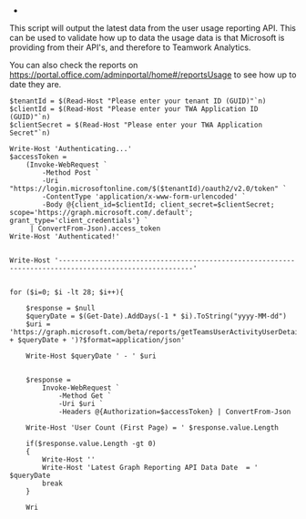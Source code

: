 *
This script will output the latest data from the user usage reporting API. This can be used to validate how up to data the usage data is that Microsoft is providing from their API's, and therefore to Teamwork Analytics.

You can also check the reports on https://portal.office.com/adminportal/home#/reportsUsage to see how up to date they are.

```
$tenantId = $(Read-Host "Please enter your tenant ID (GUID)"`n)
$clientId = $(Read-Host "Please enter your TWA Application ID (GUID)"`n)
$clientSecret = $(Read-Host "Please enter your TWA Application Secret"`n)

Write-Host 'Authenticating...'
$accessToken =
    (Invoke-WebRequest `
        -Method Post `
        -Uri "https://login.microsoftonline.com/$($tenantId)/oauth2/v2.0/token" `
        -ContentType 'application/x-www-form-urlencoded' `
        -Body @{client_id=$clientId; client_secret=$clientSecret; scope='https://graph.microsoft.com/.default'; grant_type='client_credentials'} `
     | ConvertFrom-Json).access_token
Write-Host 'Authenticated!'


Write-Host '-------------------------------------------------------------------------------------------------------'


for ($i=0; $i -lt 28; $i++){

    $response = $null
    $queryDate = $(Get-Date).AddDays(-1 * $i).ToString("yyyy-MM-dd")
    $uri = 'https://graph.microsoft.com/beta/reports/getTeamsUserActivityUserDetail(date=' + $queryDate + ')?$format=application/json'

    Write-Host $queryDate ' - ' $uri


    $response =
        Invoke-WebRequest `
            -Method Get `
            -Uri $uri `
            -Headers @{Authorization=$accessToken} | ConvertFrom-Json
    
    Write-Host 'User Count (First Page) = ' $response.value.Length

    if($response.value.Length -gt 0)
    {
        Write-Host ''
        Write-Host 'Latest Graph Reporting API Data Date  = ' $queryDate
        break
    }

    Wri
```
